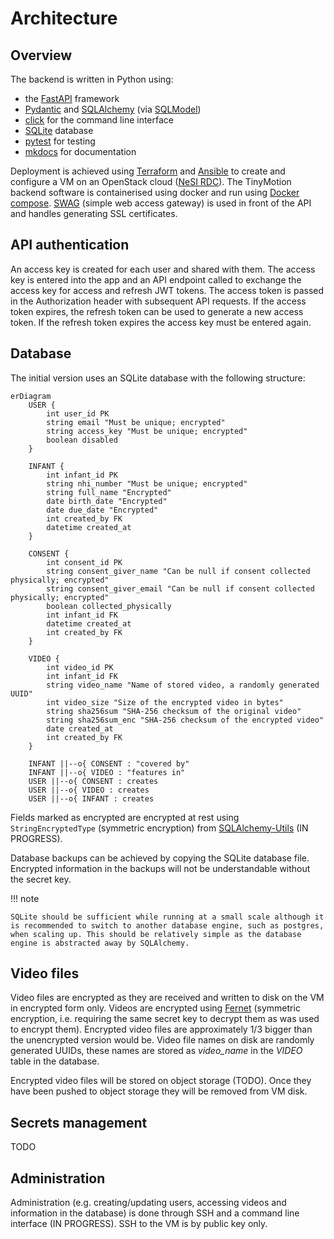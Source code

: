 # Architecture

## Overview

The backend is written in Python using:

- the [FastAPI](https://fastapi.tiangolo.com/) framework
- [Pydantic](https://docs.pydantic.dev/latest/) and [SQLAlchemy](https://www.sqlalchemy.org/) (via [SQLModel](https://sqlmodel.tiangolo.com/))
- [click](https://click.palletsprojects.com/) for the command line interface
- [SQLite](https://www.sqlite.org/) database
- [pytest](https://docs.pytest.org/) for testing
- [mkdocs](https://www.mkdocs.org/) for documentation

Deployment is achieved using [Terraform](https://www.terraform.io/) and [Ansible](https://www.ansible.com/) to create and configure a VM on an OpenStack cloud ([NeSI RDC](https://support.cloud.nesi.org.nz/)). The TinyMotion backend software is containerised using docker and run using [Docker compose](https://docs.docker.com/compose/). [SWAG](https://docs.linuxserver.io/general/swag/) (simple web access gateway) is used in front of the API and handles generating SSL certificates.

## API authentication

An access key is created for each user and shared with them. The access key is entered into the app and an API endpoint called to exchange the access key for access and refresh JWT tokens. The access token is passed in the Authorization header with subsequent API requests. If the access token expires, the refresh token can be used to generate a new access token. If the refresh token expires the access key must be entered again.

## Database

The initial version uses an SQLite database with the following structure:

```mermaid
erDiagram
    USER {
        int user_id PK
        string email "Must be unique; encrypted"
        string access_key "Must be unique; encrypted"
        boolean disabled
    }

    INFANT {
        int infant_id PK
        string nhi_number "Must be unique; encrypted"
        string full_name "Encrypted"
        date birth_date "Encrypted"
        date due_date "Encrypted"
        int created_by FK
        datetime created_at
    }

    CONSENT {
        int consent_id PK
        string consent_giver_name "Can be null if consent collected physically; encrypted"
        string consent_giver_email "Can be null if consent collected physically; encrypted"
        boolean collected_physically
        int infant_id FK
        datetime created_at
        int created_by FK
    }

    VIDEO {
        int video_id PK
        int infant_id FK
        string video_name "Name of stored video, a randomly generated UUID"
        int video_size "Size of the encrypted video in bytes"
        string sha256sum "SHA-256 checksum of the original video"
        string sha256sum_enc "SHA-256 checksum of the encrypted video"
        date created_at
        int created_by FK
    }

    INFANT ||--o{ CONSENT : "covered by"
    INFANT ||--o{ VIDEO : "features in"
    USER ||--o{ CONSENT : creates
    USER ||--o{ VIDEO : creates
    USER ||--o{ INFANT : creates

```

Fields marked as encrypted are encrypted at rest using `StringEncryptedType` (symmetric encryption) from [SQLAlchemy-Utils](https://sqlalchemy-utils.readthedocs.io/en/latest/data_types.html) (IN PROGRESS).

Database backups can be achieved by copying the SQLite database file. Encrypted information in the backups will not be understandable without the secret key.

!!! note
    
    SQLite should be sufficient while running at a small scale although it is recommended to switch to another database engine, such as postgres, when scaling up. This should be relatively simple as the database engine is abstracted away by SQLAlchemy.


## Video files

Video files are encrypted as they are received and written to disk on the VM in encrypted form only. Videos are encrypted using [Fernet](https://cryptography.io/en/latest/fernet/) (symmetric encryption, i.e. requiring the same secret key to decrypt them as was used to encrypt them). Encrypted video files are approximately 1/3 bigger than the unencrypted version would be. Video file names on disk are randomly generated UUIDs, these names are stored as *video_name* in the *VIDEO* table in the database.

Encrypted video files will be stored on object storage (TODO). Once they have been pushed to object storage they will be removed from VM disk.

## Secrets management

TODO

## Administration

Administration (e.g. creating/updating users, accessing videos and information in the database) is done through SSH and a command line interface (IN PROGRESS). SSH to the VM is by public key only.
